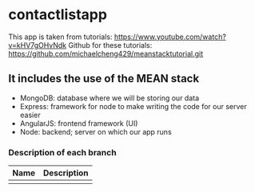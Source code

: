 # contactlistapp

This app is taken from tutorials: https://www.youtube.com/watch?v=kHV7gOHvNdk
Github for these tutorials: https://github.com/michaelcheng429/meanstacktutorial.git

## It includes the use of the MEAN stack

- MongoDB: database where we will be storing our data
- Express: framework for node to make writing the code for our server easier
- AngularJS: frontend framework (UI)
- Node: backend; server on which our app runs

### Description of each branch

|Name|Description|
|-----|-----|
|||
